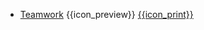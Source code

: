* [Teamwork]({{baseUrl}}/teamwork/)
  <trigger for="pop:teamwork-preview">{{icon_preview}}</trigger> [{{icon_print}}](print.html)

<popover id="pop:teamwork-preview" title="Teamwork {{icon_preview}}" placement="right">
  <div slot="content">
    <include src="preview.md" />
  </div>
</popover>
